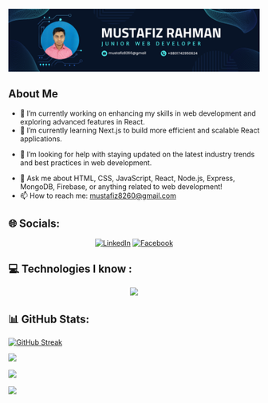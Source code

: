 ![Alt text](<asset/Navy Blue Geometric Technology LinkedIn Banner.png>)



## About Me
- 🔭 I’m currently working on enhancing my skills in web development and exploring advanced features in React.
- 🌱 I’m currently learning Next.js to build more efficient and scalable React applications.

<!-- Gap -->

- 🤔 I’m looking for help with staying updated on the latest industry trends and best practices in web development.

<!-- Gap -->

- 💬 Ask me about HTML, CSS, JavaScript, React, Node.js, Express, MongoDB, Firebase, or anything related to web development!
- 📫 How to reach me: mustafiz8260@gmail.com


## 🌐 Socials:
<p align="center">
<a href="https://www.linkedin.com/in/mustafiz-rahman-8482632a4">
    <img alt="LinkedIn" title="LinkedIn" height="48" width="48" src="https://cdn.simpleicons.org/linkedin"></a>
<a href="https://www.facebook.com/mdmustafiz.rahman.988">
    <img alt="Facebook" title="facebook" height="48" width="68" src="https://cdn.simpleicons.org/facebook"></a>
    
</p>


## 💻 Technologies  I know :

<!-- Gap -->
<p align="center">
  <a href="https://skillicons.dev">
    <img src="https://skillicons.dev/icons?i=git,html,css,tailwind,js,react,firebase,nodejs,express,mongodb" />
  </a>
</p>


## 📊 GitHub Stats:

[![GitHub Streak](https://github-readme-streak-stats.herokuapp.com?user=mustafiz82&theme=algolia&hide_border=true)](https://git.io/streak-stats)


![](http://github-profile-summary-cards.vercel.app/api/cards/profile-details?username=vn7n24fzkq&theme=apprentice)

![](http://github-profile-summary-cards.vercel.app/api/cards/repos-per-language?username=vn7n24fzkq&theme=apprentice)

![](http://github-profile-summary-cards.vercel.app/api/cards/most-commit-language?username=vn7n24fzkq&theme=apprentice)


